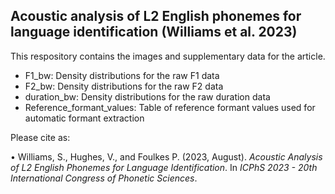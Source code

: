 ## Acoustic analysis of L2 English phonemes for language identification (Williams et al. 2023)

This respository contains the images and supplementary data for the article.

* F1_bw: Density distributions for the raw F1 data
* F2_bw: Density distributions for the raw F2 data
* duration_bw: Density distributions for the raw duration data
* Reference_formant_values: Table of reference formant values used for automatic formant extraction

Please cite as:

•	Williams, S., Hughes, V., and Foulkes P. (2023, August). _Acoustic Analysis of L2 English Phonemes for Language Identification_. In _ICPhS 2023 - 20th International Congress of Phonetic Sciences_.


